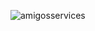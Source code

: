 ![amigosservices](https://github.com/sxlecquer/amigosservices/assets/115950735/518f7182-8aee-46e3-ac6d-b8388b2436cf)
